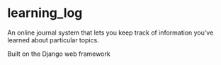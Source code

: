 # learning_log
An online journal system that lets you keep track of information you’ve learned about particular
topics.

Built on the Django web framework
